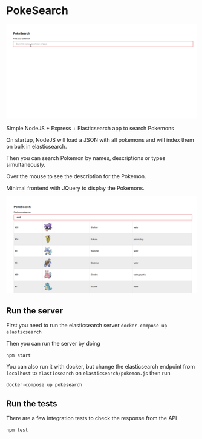 # PokeSearch

![](search.gif)

Simple NodeJS + Express + Elasticsearch app to search Pokemons

On startup, NodeJS will load a JSON with all pokemons and will index them on bulk in elasticsearch.

Then you can search Pokemon by names, descriptions or types simultaneously.

Over the mouse to see the description for the Pokemon.

Minimal frontend with JQuery to display the Pokemons.

![](search-description.png)

## Run the server 

First you need to run the elasticsearch server `docker-compose up elasticsearch`

Then you can run the server by doing 

    npm start 

You can also run it with docker, but change the elasticsearch endpoint from `localhost` to `elasticsearch` on `elasticsearch/pokemon.js` then run 

    docker-compose up pokesearch

## Run the tests

There are a few integration tests to check the response from the API

    npm test
